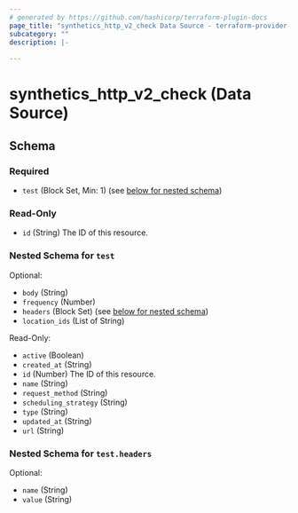 ```yaml
---
# generated by https://github.com/hashicorp/terraform-plugin-docs
page_title: "synthetics_http_v2_check Data Source - terraform-provider-synthetics-fork"
subcategory: ""
description: |-
  
---
```


# synthetics_http_v2_check (Data Source)





<!-- schema generated by tfplugindocs -->
## Schema

### Required

- `test` (Block Set, Min: 1) (see [below for nested schema](#nestedblock--test))

### Read-Only

- `id` (String) The ID of this resource.

<a id="nestedblock--test"></a>
### Nested Schema for `test`

Optional:

- `body` (String)
- `frequency` (Number)
- `headers` (Block Set) (see [below for nested schema](#nestedblock--test--headers))
- `location_ids` (List of String)

Read-Only:

- `active` (Boolean)
- `created_at` (String)
- `id` (Number) The ID of this resource.
- `name` (String)
- `request_method` (String)
- `scheduling_strategy` (String)
- `type` (String)
- `updated_at` (String)
- `url` (String)

<a id="nestedblock--test--headers"></a>
### Nested Schema for `test.headers`

Optional:

- `name` (String)
- `value` (String)


